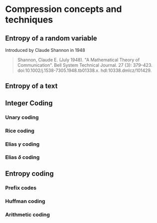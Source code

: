# Compression concepts and techniques

## Entropy of a random variable

Introduced by Claude Shannon in 1948

> Shannon, Claude E. (July 1948). "A Mathematical Theory of Communication". Bell System Technical Journal. 27 (3): 379–423. doi:10.1002/j.1538-7305.1948.tb01338.x. hdl:10338.dmlcz/101429.

## Entropy of a text

## Integer Coding

### Unary coding
### Rice coding
### Elias $\gamma$ coding
### Elias $\delta$ coding

## Entropy coding

### Prefix codes
### Huffman coding
### Arithmetic coding
